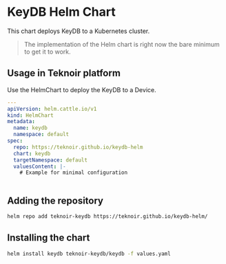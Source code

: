 # KeyDB Helm Chart

This chart deploys KeyDB to a Kubernetes cluster.

> The implementation of the Helm chart is right now the bare minimum to get it to work.

## Usage in Teknoir platform
Use the HelmChart to deploy the KeyDB to a Device.

```yaml
---
apiVersion: helm.cattle.io/v1
kind: HelmChart
metadata:
  name: keydb
  namespace: default
spec:
  repo: https://teknoir.github.io/keydb-helm
  chart: keydb
  targetNamespace: default
  valuesContent: |-
    # Example for minimal configuration
    
```

## Adding the repository

```bash
helm repo add teknoir-keydb https://teknoir.github.io/keydb-helm/
```

## Installing the chart

```bash
helm install keydb teknoir-keydb/keydb -f values.yaml
```